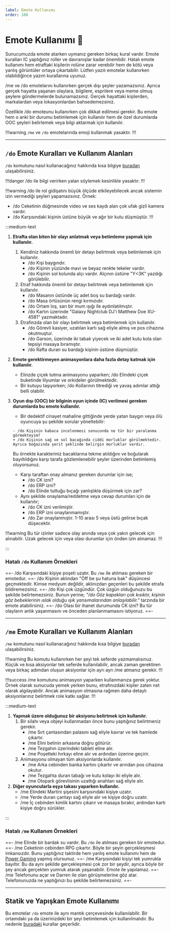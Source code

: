```yaml
---
label: Emote Kullanımı
order: 100
---
```


# Emote Kullanımı :speech_balloon:

Sunucumuzda emote atarken uymanız gereken birkaç kural vardır. Emote kuralları IC yaptığınız roller ve davranışlar kadar önemlidir. Hatalı emote kullanımı hem etraftaki kişilerin rolüne zarar verebilir hem de kötü veya yanlış görüntüler ortaya çıkartabilir. Lütfen yazılı emotelar kullanırken olabildiğince yazım kurallarına uyunuz.

/me ve /do emotelarını kullanırken gerçek dışı şeyler yazamazsınız. Ayrıca gerçek hayatta yaşanan olaylara, bilgilere, esprilere veya meme olmuş şeylere göndermelerde bulunamazsınız. Gerçek hayattaki kişilerden, markalardan veya lokasyonlardan bahsedemezsiniz.

Özellikle /do emoteunu kullanırken çok dikkat edilmesi gerekir. Bu emote hem o anki bir durumu betimlemek için kullanılır hem de özel durumlarda OOC şeyleri belirlemek veya bilgi aktarmak için kullanılır.

!!!warning
`/me` ve `/do` emotelarında emoji kullanmak yasaktır.
!!!

---

## `/do` Emote Kuralları ve Kullanım Alanları

`/do` komutunu nasıl kullanacağınız hakkında kısa bilgiye [buradan](/commands/general/do.md) ulaşabilirsiniz.

!!!danger
/do ile bilgi verirken yalan söylemek kesinlikle yasaktır.
!!!

!!!warning
/do ile rol gidişatını büyük ölçüde etkileyebilecek ancak sistemin izin vermediği şeyleri yapamazsınız.
Örnek:

- /do Ceketinin düğmesinde video ve ses kaydı alan çok ufak gizli kamera vardır.
- /do Karşısındaki kişinin üstüne büyük ve ağır bir kutu düşmüştür.
  !!!

:::medium-text

1. **Etrafta olan biten bir olayı anlatmak veya betimleme yapmak için kullanılır.**
   1. Kendiniz hakkında önemli bir detayı belirtmek veya betimlemek için kullanılır.
      - /do Kişi baygındır.
      - /do Kişinin yüzünde mavi ve beyaz renkte lekeler vardır.
      - /do Kişinin sol kolunda alçı vardır. Alçının üstüne "Y<3K" yazdığı görülebilir.
   2. Etraf hakkında önemli bir detayı belirtmek veya betimlemek için kullanılır.
      - /do Masanın üstünde üç adet boş su bardağı vardır.
      - /do Masa örtüsünün rengi kırmızıdır.
      - /do Ortam loş, sarı bir mum ışığı ile aydınlatılmıştır.
      - /do Kartın üzerinde "Galaxy Nightclub DJ'i Matthew Doe XU-4581" yazmaktadır.
   3. Etrafınzda olan bir olayı belirtmek veya betimlemek için kullanılır.
      - /do Görevli kasiyer, uzatılan kartı sağ eliyle almış ve pos cihazına okutmuştur.
      - /do Garson, üzerinde iki tabak yiyecek ve iki adet kutu kola olan tepsiyi masaya bıramıştır.
      - /do Rafta duran su bardağı kişinin üstüne düşmüştür.
2. **Emote gerektirmeyen animasyonlara daha fazla detay katmak için kullanılır.**
   - Elinzde çiçek tutma animasyonu yaparken; /do Elindeki çiçek buketinde lilyumlar ve orkideler görülmektedir.
   - Bir kutuyu taşıyorken; /do Kollarının titrediği ve yavaş adımlar attığı belli olabilir.
3. **Oyun dışı (OOC) bir bilginin oyun içinde (IC) verilmesi gereken durumlarda bu emote kullanılır.**

   - Bir dedektif cinayet mahaline gittiğinde yerde yatan baygın veya ölü oyuncuya şu şekilde sorular yöneltebilir:

   ```git
   - /do Kişinin kabaca incelenmesi sonucunda ne tür bir yaralanma görmekteyim?
   + /do Kişinin sağ ve sol bacağında ciddi morluklar görülmektedir. Ayrıca boğazında şerit şeklinde belirgin morluklar vardır.
   ```

   Bu örnekte karakteriniz bacaklarına tekme atıldığını ve boğularak bayıltıldığını karşı tarafa gözlemlenebilir şeyler üzerinden betimlemiş oluyorsunuz.

   - Karşı taraftan onay almanız gereken durumlar için ise;
     - /do CK izni?
     - /do ERP izni?
     - /do Elinde tuttuğu bıçağı yanlışlıkla düşürmek için zar?
   - Aynı şekilde onaylama/reddetme veya cevap durumları için de kullanılır;
     - /do CK izni verilmiştir.
     - /do ERP izni onaylanmamıştır.
     - /do Zar onaylanmıştır. 1-10 arası 5 veya üstü gelirse bıçak düşecektir.

!!!warning
Bu tür izinler sadece olay anında veya çok yakın gelecek için alınabilir. Uzak gelecek için veya olası durumlar için önden izin alınamaz.
!!!

:::

### Hatalı `/do` Kullanım Örnekleri

==- /do Karşısındaki kişiye poşeti uzatır.
Bu `/me` ile atılması gereken bir emotedur.
==- /do Kişinin aklından "Öff be şu hatuna bak" düşüncesi geçmektedir.
Kimse medyum değildir, aklınızdan geçenleri bu şekilde etrafa bildiremezsiniz.
==- /do Kişi çok üzgündür.
Çok üzgün olduğunuzu bu şekilde belirtemezsiniz. Bunun yerine; _"/do Göz kapakları çok kısıktır, kişinin göz bebeklerinin ıslak olduğu ışık yansımalarından anlaşılabilir."_ tarzında bir emote atabilirsiniz.
==- /do Olası bir ihanet durumunda CK izni?
Bu tür olayların anlık yaşanmasını ve önceden planlanmamasını istiyoruz.
==-

---

## `/me` Emote Kuralları ve Kullanım Alanları

`/me` komutunu nasıl kullanacağınız hakkında kısa bilgiye [buradan](/commands/general/me.md) ulaşabilirsiniz.

!!!warning
Bu komutu kullanırken her şeyi tek seferde yazmamalısınuz. Küçük ve kısa aksiyonlar tek seferde kullanılabilir, ancak zaman gerektiren veya birkaç adımdan oluşun aksiyonlar için ayrı ayrı /me atmanız gerekir.
!!!

!!!success
/me komutunu animasyon yaparken kullanmanıza gerek yoktur. Örnek olarak sunucuda yemek yerken bunu, etrafınızdaki kişiler zaten net olarak algılayabilir. Ancak animasyon olmasına rağmen daha detaylı aksiyonlarınız belirtmek role katkı sağlar.
!!!

:::medium-text

1. **Yapmak üzere olduğunuz bir aksiyonu belirtmek için kullanılır.**
   1. Bir silahı veya objeyi kullanmadan önce bunu yaptığınız belirtmeniz gerekir.
      - /me Sırt çantasından palasını sağ eliyle kavrar ve tek hamlede çıkartır.
      - /me Elini belinin arkasına doğru götürür.
      - /me Tezgahın üzerindeki tableti eline alır.
      - /me Poşetteki hırkayı eline alır ve ardından üzerine geçirir.
   2. Animasyonu olmayan tüm aksiyonlarda kullanılır.
      - /me Arka cebinden banka kartını çıkartır ve arından pos cihazına okutur.
      - /me Tezgahta duran tabağı ve kutu kolayı iki eliyle alır.
      - /me Otopark görevlisinin uzattığı anahtarı sağ eliyle alır.
2. **Diğer oyuncularla eşya takası yaparken kullanılır.**
   - /me Elindeki Martini şişesini karşısındaki kişiye uzatır.
   - /me Yerde duran çantayı sağ eliyle alır ve kişiye doğru uzatır.
   - /me İç cebinden kimlik kartını çıkarır ve masaya bırakır, ardından kartı kişiye doğru sürükler.

:::

### Hatalı `/me` Kullanım Örnekleri

==- /me Elinde bir bardak su vardır.
Bu `/do` ile atılması gereken bir emotedur.
==- /me Ceketinin cebinden RPG çıkartır.
Böyle bir şeyin gerçekleşmesi imkansızdır. Bunu yaptığınız taktirde hem yanlış emote kullanımı hem de [Power Gaming](/rules/terminology/power-gaming.md) yapmış olursunuz.
==- /me Karşısındaki kişiyi tek yumrukla bayıltır.
Bu da aynı şekilde gerçekleşmesi çok zor bir şeydir, ayrıca böyle bir şey ancak gerçekten yumruk atarak yaşanabilir. Emote ile yapılamaz.
==- /me Telefonunu açar ve Darren ile olan görüşmelerine göz atar.
Telefonunuzda ne yaptığınızı bu şekilde belirtemezsiniz.
==-

---

## Statik ve Yapışkan Emote Kullanımı

Bu emotelar `/do` emote ile aynı mantık çerçevesinde kullanılabilir. Bir ortamdaki ya da üzerinizdeki bir şeyi betimlemek için kullanılmalıdır. Bu nedenle [buradaki](#do-emote-kuralları-ve-kullanım-alanları) kurallar geçerlidir.
